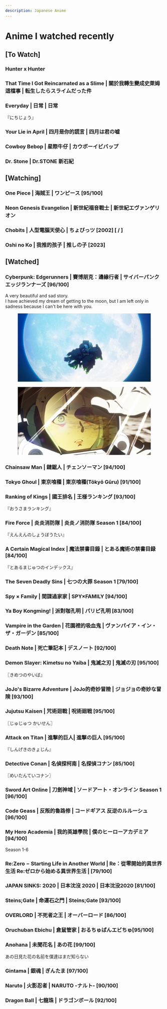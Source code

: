 ```yaml
---
description: Japanese Anime
---
```


# Anime I watched recently

## \[To Watch] <a href="#firstheading" id="firstheading"></a>

### Hunter x Hunter

### That Time I Got Reincarnated as a Slime | 關於我轉生變成史萊姆這檔事 | 転生したらスライムだった件

### Everyday | 日常 | 日常 <a href="#firstheading" id="firstheading"></a>

『にちじょう』

### Your Lie in April | 四月是你的謊言 | 四月は君の嘘

### Cowboy Bebop | 星際牛仔 | カウボーイビバップ

### Dr. Stone | Dr.STONE 新石紀&#x20;



## \[Watching]

### One Piece | **海賊王 |** ワンピース \[95/100]

### Neon Genesis Evangelion | 新世紀福音戰士 | 新世紀エヴァンゲリオン <a href="#firstheading" id="firstheading"></a>

### Chobits | 人型電腦天使心 | ちょびっツ \[2002] \[ / ]

### Oshi no Ko | 我推的孩子 | 推しの子 \[2023]

###

## \[Watched]

### Cyberpunk: Edgerunners | 賽博朋克：邊緣行者 | サイバーパンク エッジランナーズ \[96/100]

A very beautiful and sad story. \
I have achieved my dream of getting to the moon, but I am left only in sadness because I can't be here with you.

<figure><img src="../.gitbook/assets/image (5).png" alt=""><figcaption></figcaption></figure>

<figure><img src="../.gitbook/assets/image.png" alt=""><figcaption></figcaption></figure>

### Chainsaw Man | 鏈鋸人 | チェンソーマン \[94/100] <a href="#firstheading" id="firstheading"></a>

### Tokyo Ghoul | 東京喰種 | 東京喰種(Tōkyō Gūru) \[91/100]

### Ranking of Kings | 國王排名 | 王様ランキング \[93/100]

『おうさまランキング』

### Fire Force | 炎炎消防隊 | 炎炎ノ消防隊 Season 1 \[84/100]

『えんえんのしょうぼうたい』

### A Certain Magical Index | 魔法禁書目錄 | とある魔術の禁書目録 \[84/100] <a href="#firstheading" id="firstheading"></a>

『とあるまじゅつのインデックス』

### The Seven Deadly Sins | 七つの大罪 Season 1 \[79/100]

### Spy × Family | 間諜過家家 | SPY×FAMILY \[94/100] <a href="#firstheading" id="firstheading"></a>

### Ya Boy Kongming! | 派對咖孔明 | パリピ孔明 \[83/100] <a href="#firstheading" id="firstheading"></a>

### Vampire in the Garden | 花園裡的吸血鬼 | ヴァンパイア・イン・ザ・ガーデン \[85/100] <a href="#firstheading" id="firstheading"></a>

### Death Note | 死亡筆記本 | デスノート \[92/100]

### Demon Slayer: Kimetsu no Yaiba | 鬼滅之刃 | 鬼滅の刃 \[95/100]

〖きめつのやいば』

### JoJo's Bizarre Adventure | JoJo的奇妙冒險 | ジョジョの奇妙な冒険 \[93/100] <a href="#firstheading" id="firstheading"></a>

### Jujutsu Kaisen | 咒術迴戰 | 呪術廻戦 \[95/100]

〖じゅじゅつ かいせん〗

### Attack on Titan | 進擊的巨人| 進撃の巨人 \[95/100]&#x20;

『しんげきのきょじん』

### Detective Conan | 名偵探柯南 | 名探偵コナン \[85/100]&#x20;

〖めいたんていコナン〗

### Sword Art Online | 刀劍神域 | ソードアート・オンライン Season 1 \[96/100]

### Code Geass | 反叛的魯路修 | コードギアス 反逆のルルーシュ \[96/100]

### My Hero Academia | 我的英雄學院 | 僕のヒーローアカデミア \[94/100]

Season 1-6&#x20;

### Re:Zero − Starting Life in Another World | Re：從零開始的異世界生活 Re:ゼロから始める異世界生活 | \[79/100]

### JAPAN SINKS: 2020 | 日本沈沒 2020 | 日本沈没2020 \[81/100] <a href="#firstheading" id="firstheading"></a>

### Steins;Gate | 命運石之門 | Steins;Gate \[93/100] <a href="#firstheading" id="firstheading"></a>

### OVERLORD | 不死者之王 | オーバーロード \[86/100] <a href="#firstheading" id="firstheading"></a>

### Oruchuban Ebichu | 倉鼠管家 | おるちゅばんエビちゅ\[95/100]

### Anohana | 未聞花名 | あの花 \[99/100]

あの日見た花の名前を僕達はまだ知らない

### Gintama | 銀魂 | ぎんたま \[97/100]

### Naruto | 火影忍者 | NARUTO -ナルト- \[90/100]

### Dragon Ball | 七龍珠 | ドラゴンボール \[92/100] <a href="#firstheading" id="firstheading"></a>

